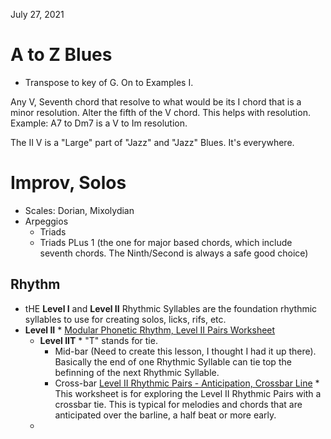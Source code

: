July 27, 2021

# A to Z Blues

- Transpose to key of G. On to Examples I.

Any V, Seventh chord that resolve to what would be its I chord that is a minor resolution. Alter the fifth of the V chord. This helps with resolution. Example: A7 to Dm7 is a V to Im resolution.

The II V is a "Large" part of "Jazz" and "Jazz" Blues. It's everywhere.

# Improv, Solos

- Scales: Dorian, Mixolydian
- Arpeggios
	- Triads
	- Triads PLus 1 (the one for major based chords, which include seventh chords. The Ninth/Second is always a safe good choice)

## Rhythm

- tHE **Level I** and **Level II** Rhythmic Syllables are the foundation rhythmic syllables to use for creating solos, licks, rifs, etc.
- **Level II** * [Modular Phonetic Rhythm, Level II Pairs Worksheet](https://learningukulele.com/lessons/code/MPR22)
	- **Level IIT** * "T" stands for tie.
		- Mid-bar (Need to create this lesson, I thought I had it up there). Basically the end of one Rhythmic Syllable can tie top the befinning of the next Rhythmic Syllable.
		- Cross-bar [Level II Rhythmic Pairs - Anticipation, Crossbar Line](https://learningukulele.com/lessons/code/MPR22-IIT-Barline) * This worksheet is for exploring the Level II Rhythmic Pairs with a crossbar tie. This is typical for melodies and chords that are anticipated over the barline, a half beat or more early.
	- 